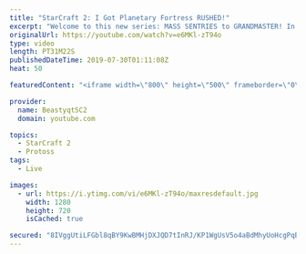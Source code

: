 ```yaml
---
title: "StarCraft 2: I Got Planetary Fortress RUSHED!"
excerpt: "Welcome to this new series: MASS SENTRIES to GRANDMASTER! In this series, we will see how far I can get by playing ONLY Sentries on the ladder in ALL Protoss matchups!  I have three games for you all from the MASS SENTRIES to GRANDMASTER series - one game against each race! The games vs Protoss and Zerg"
originalUrl: https://youtube.com/watch?v=e6MKl-zT94o
type: video
length: PT31M22S
publishedDateTime: 2019-07-30T01:11:08Z
heat: 50

featuredContent: "<iframe width=\"800\" height=\"500\" frameborder=\"0\" src=\"https://www.youtube.com/embed/e6MKl-zT94o\" allow=\"accelerometer; autoplay; encrypted-media; gyroscope; picture-in-picture\" allowfullscreen></iframe>"

provider:
  name: BeastyqtSC2
  domain: youtube.com

topics:
  - StarCraft 2
  - Protoss
tags:
  - Live

images:
  - url: https://i.ytimg.com/vi/e6MKl-zT94o/maxresdefault.jpg
    width: 1280
    height: 720
    isCached: true

secured: "8IVggUtiLFGbl8qBY9KwBMHjDXJQD7tInRJ/KP1WgUsV5o4aBdMhyUoHcgPqBv+L/V0/MfgVpSIOcqAokY74OPC1YhvL4g4AWxCaJhL5yNyOQf/FbMoIvJxBSqw3dTOZVEBU8Pi5OI/y0RTYqpOCLYfPp7SEd4ctqhCSQD25nURBGlex8bN8H8dqpqI9Kroki/c2feEGdyNHXnni+6INa7MofFY14Pw23O9UATXe5YABbr1//RzGuVjlVdkZOoYIWGiMGp5wU68z3WhwBmsi2AMc9IxNRuVvQUhjCg2Pj06amAhrEDZ+JHwV0UGoqu3fXsSLPo4bGljdPxbx78rT2kYkWD485LztRFt+4uo8ftgY25Hv8eBPDkTfqM616ihNyv79qPn0cd2OzJbjEZWmZ10/9QgK1fyI1spNmX/rYvQ=;+ddyvmBNpKfaIzLyXlVxqA=="
---
```


